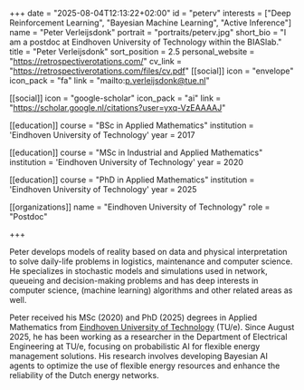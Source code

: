 +++
date = "2025-08-04T12:13:22+02:00"
id = "peterv"
interests = ["Deep Reinforcement Learning", "Bayesian Machine Learning", "Active Inference"]
name = "Peter Verleijsdonk"
portrait = "portraits/peterv.jpg"
short_bio = "I am a postdoc at Eindhoven University of Technology within the BIASlab."
title = "Peter Verleijsdonk"
sort_position = 2.5
personal_website = "https://retrospectiverotations.com/"
cv_link = "https://retrospectiverotations.com/files/cv.pdf"
[[social]]
    icon = "envelope"
    icon_pack = "fa"
    link = "mailto:p.verleijsdonk@tue.nl"

[[social]]
    icon = "google-scholar"
    icon_pack = "ai"
    link = "https://scholar.google.nl/citations?user=yxq-VzEAAAAJ"

[[education]]
    course = "BSc in Applied Mathematics"
    institution = 'Eindhoven University of Technology'
    year = 2017

[[education]]
    course = "MSc in Industrial and Applied Mathematics"
    institution = 'Eindhoven University of Technology'
    year = 2020

[[education]]
    course = "PhD in Applied Mathematics"
    institution = 'Eindhoven University of Technology'
    year = 2025

[[organizations]]
    name = "Eindhoven University of Technology"
    role = "Postdoc"

+++

Peter develops models of reality based on data and physical interpretation to solve daily-life problems in logistics, maintenance and computer science. He specializes in stochastic models and simulations used in network, queueing and decision-making problems and has deep interests in computer science, (machine learning) algorithms and other related areas as well.

Peter received his MSc (2020) and PhD (2025) degrees in Applied Mathematics from [Eindhoven University of Technology](http://tue.nl) (TU/e). Since August 2025, he has been working as a researcher in the Department of Electrical Engineering at TU/e, focusing on probabilistic AI for flexible energy management solutions. His research involves developing Bayesian AI agents to optimize the use of flexible energy resources and enhance the reliability of the Dutch energy networks.

